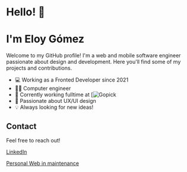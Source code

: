 # Hello! 👋 
# I'm Eloy Gómez

Welcome to my GitHub profile! I'm a web and mobile software engineer passionate about design and development. Here you'll find some of my projects and contributions.

* 💻 Working as a Fronted Developer since 2021
* 👨‍🎓 Computer engineer
* 🏣 Corrently working fulltime at [![Gopick](https://gopick-app.com/)
* 📐 Passionate about UX/UI design
* 💡 Always looking for new ideas!


## Contact

Feel free to reach out!

[LinkedIn](https://www.linkedin.com/in/eloy-gomez-garcia-464125201/)

[Personal Web in maintenance]()

